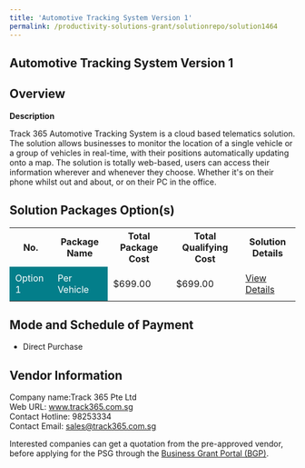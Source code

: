 ```yaml
---
title: 'Automotive Tracking System Version 1'
permalink: /productivity-solutions-grant/solutionrepo/solution1464
---
```


## Automotive Tracking System Version 1

## Overview

**Description**

Track 365 Automotive Tracking System is a cloud based telematics solution.  The solution allows businesses to monitor the location of a single vehicle or a group of vehicles in real-time, with their positions automatically updating onto a map. The solution is totally web-based, users can access their information wherever and whenever they choose. Whether it's on their phone whilst out and about, or on their PC in the office.

## Solution Packages Option(s)

<table>
<tr>
<th><b>No.</b></th>
<th><b>Package Name</b></th>
<th><b>Total Package Cost</b></th>
<th><b>Total Qualifying Cost</b></th>
<th><b>Solution Details</b></th>
</tr>
<tr>
<td style='padding: 10px; background-color: #037E8A; color: #FFFFFF;'>Option 1</td>
<td style='padding: 10px; background-color: #037E8A; color: #FFFFFF;'>Per Vehicle</td>
<td style='padding: 10px;'>$699.00</td>
<td style='padding: 10px;'>$699.00</td>
<td style='padding: 10px;'><a href='/images/psg/Track365_Desensitised_Annex_3.pdf' target='_blank'>View Details</a></td>
</tr>
</table>

## Mode and Schedule of Payment

 - Direct Purchase

## Vendor Information

 Company name:Track 365 Pte Ltd<br>Web URL: www.track365.com.sg <br>Contact Hotline: 98253334 <br>Contact Email: sales@track365.com.sg

Interested companies can get a quotation from the pre-approved vendor, before applying for the PSG through the <a href='https://www.businessgrants.gov.sg/' target='_blank' rel='noopener'>Business Grant Portal (BGP)</a>.

<script src="/jquery/resize-tables.js"></script>
